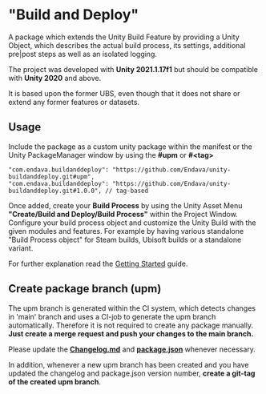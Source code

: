 "Build and Deploy"
======================

A package which extends the Unity Build Feature by providing a Unity Object, which describes the actual build process, its settings, additional pre|post steps as well as an isolated logging.

The project was developed with **Unity 2021.1.17f1** but should be compatible with **Unity 2020** and above.

It is based upon the former UBS, even though that it does not share or extend any former features or datasets.

## Usage

Include the package as a custom unity package within the manifest or the Unity PackageManager window by using the **#upm** or **#\<tag\>**

    "com.endava.buildanddeploy": "https://github.com/Endava/unity-buildanddeploy.git#upm",
    "com.endava.buildanddeploy": "https://github.com/Endava/unity-buildanddeploy.git#1.0.0", // tag-based

Once added, create your **Build Process** by using the Unity Asset Menu **"Create/Build and Deploy/Build Process"** within the Project Window.  
Configure your build process object and customize the Unity Build with the given modules and features. For example by having various standalone "Build Process object" for Steam builds, Ubisoft builds or a standalone variant.

For further explanation read the [Getting Started](./Documentation~/getting-started.md) guide.

## Create package branch (upm)

The upm branch is generated within the CI system, which detects changes in 'main' branch and uses a CI-job to generate the upm branch automatically.
Therefore it is not required to create any package manually. **Just create a merge request and push your changes to the main branch.**

Please update the **[Changelog.md](./Changelog.md)** and **[package.json](./package.json)** whenever necessary. 

In addition, whenever a new upm branch has been created and you have updated the changelog and package.json version number, **create a git-tag of the created upm branch**.
